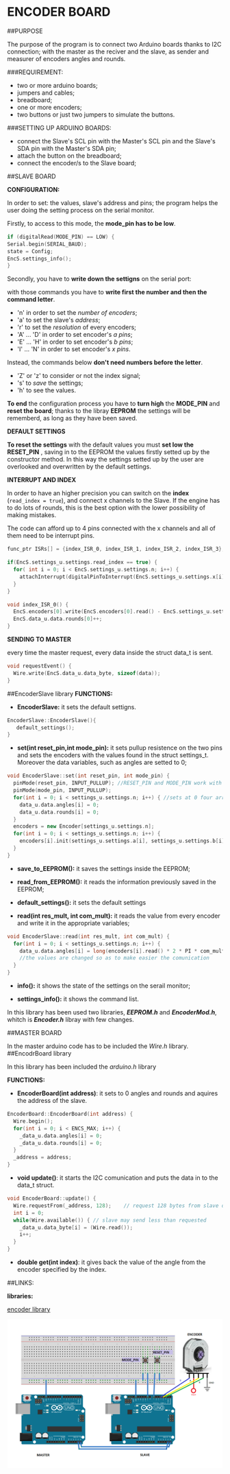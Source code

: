 ENCODER BOARD
========================


##PURPOSE


The purpose of the program is to connect two Arduino boards thanks to I2C connection; with the master as the reciver and the slave, as sender and measurer of encoders angles and rounds.

###REQUIREMENT:

* two or more arduino boards;
* jumpers and cables;
* breadboard;
* one or more encoders;
* two buttons or just two jumpers to simulate the buttons.

###SETTING UP ARDUINO BOARDS:

* connect the Slave's SCL pin with the Master's SCL pin and the Slave's SDA pin with the Master's SDA pin;
* attach the button on the breadboard;
* connect the encoder/s to the Slave board;

##SLAVE BOARD



**CONFIGURATION:**

In order to set: the values, slave's address and pins; the program helps the user doing the setting process on the serial monitor.

Firstly, to access to this mode, the **mode_pin has to be low**.

``` c++
if (digitalRead(MODE_PIN) == LOW) {
Serial.begin(SERIAL_BAUD);
state = Config;
EncS.settings_info(); 
} 
```

Secondly, you have to **write down the settigns** on the serial port:

with those commands you have to **write first the number and then the command letter**.

* 'n' in order to set the *number of encoders*;
* 'a' to set the slave's *address*;
* 'r' to set the *resolution* of every encoders;
* 'A' ... 'D' in order to set encoder's *a pins*;
* 'E' ... 'H' in order to set encoder's *b pins*;
* 'I' ... 'N' in order to set encoder's *x pins*.

Instead, the commands below **don't need numbers before the letter**.

* 'Z' or 'z' to consider or not the index signal;
* 's' to *save* the settings;
* 'h' to see the values.

**To end** the configuration process you have to **turn high** the **MODE_PIN** and **reset the board**; thanks to the libray **EEPROM** the settings will be rememberd, as long as they have been saved.

**DEFAULT SETTINGS**

**To reset the settings** with the default values you must **set low the RESET_PIN** , saving in to the EEPROM the values firstly setted up by the constructor method. In this way the settings setted up by the user are overlooked and overwritten by the default settings.


**INTERRUPT AND INDEX**

In order to have an higher precision you can switch on the **index** (`read_index = true`), and connect x channels to the Slave. If the engine has to do lots of rounds, this is the best option with the lower possibility of making mistakes.

The code can afford up to 4 pins connected with the x channels and all of them need to be interrupt pins.

```c++
func_ptr ISRs[] = {index_ISR_0, index_ISR_1, index_ISR_2, index_ISR_3};

```

```c++
if(EncS.settings_u.settings.read_index == true) {
  for( int i = 0; i < EncS.settings_u.settings.n; i++) {
    attachInterrupt(digitalPinToInterrupt(EncS.settings_u.settings.x[i]), ISRs[i], RISING); 
  }
}

```

```c++
void index_ISR_0() {
  EncS.encoders[0].write(EncS.encoders[0].read() - EncS.settings_u.settings.res * RES_MULT);
  EncS.data_u.data.rounds[0]++;
}
```

**SENDING TO MASTER**

every time the master request, every data inside the struct data_t is sent.

```c++
void requestEvent() { 
  Wire.write(EncS.data_u.data_byte, sizeof(data)); 
}
```
##EncoderSlave library
**FUNCTIONS:**

* **EncoderSlave:** it sets the default settigns.

```c++
EncoderSlave::EncoderSlave(){
   default_settings();
}
```

* **set(int reset_pin,int mode_pin):** it sets pullup resistence on the two pins and sets the encoders with the values found in the struct settings_t. Moreover the data variables, such as angles are setted to 0;

```c++
void EncoderSlave::set(int reset_pin, int mode_pin) {
  pinMode(reset_pin, INPUT_PULLUP); //RESET_PIN and MODE_PIN work with pullup resistence
  pinMode(mode_pin, INPUT_PULLUP);
  for(int i = 0; i < settings_u.settings.n; i++) { //sets at 0 four arrays 
    data_u.data.angles[i] = 0;
    data_u.data.rounds[i] = 0;
  }
  encoders = new Encoder[settings_u.settings.n];
  for(int i = 0; i < settings_u.settings.n; i++) {
    encoders[i].init(settings_u.settings.a[i], settings_u.settings.b[i]);
  }
}
```

* **save_to_EEPROM():** it saves the settings inside the EEPROM;


* **read_from_EEPROM():** it reads the information previously saved in the EEPROM;


* **default_settings():** it sets the default settings


* **read(int res_mult, int com_mult):** it reads the value from every encoder and write it in the appropriate variables;

```c++
void EncoderSlave::read(int res_mult, int com_mult) {  
  for(int i = 0; i < settings_u.settings.n; i++) {
    data_u.data.angles[i] = long(encoders[i].read() * 2 * PI * com_mult / float(settings_u.settings.res * res_mult)); 
    //the values are changed so as to make easier the comunication
  }
}
```

* **info():** it shows the state of the settings on the serail monitor;



* **settings_info():** it shows the command list.

In this library has been used two libraries, ***EEPROM.h*** and ***EncoderMod.h***, whitch is ***Encoder.h*** libray with few changes.

##MASTER BOARD

In the master arduino code has to be included the *Wire.h* library. 
##EncodrBoard library

In this library has been included the *arduino.h* library

**FUNCTIONS:**

* **EncoderBoard(int address)**: it sets to 0 angles and rounds and aquires the address of the slave.

```c++
EncoderBoard::EncoderBoard(int address) {
  Wire.begin();
  for(int i = 0; i < ENCS_MAX; i++) {
    _data_u.data.angles[i] = 0;
    _data_u.data.rounds[i] = 0;
  }
  _address = address;
}
```

* **void update()**: it starts the I2C comunication and puts the data in to the data_t struct. 

```c++
void EncoderBoard::update() {
  Wire.requestFrom(_address, 128);    // request 128 bytes from slave device 
  int i = 0;
  while(Wire.available()) { // slave may send less than requested
    _data_u.data_byte[i] = (Wire.read()); 
    i++;
  }
}
```

* **double get(int index)**: it gives back the value of the angle from the encoder specified by the index. 


##LINKS:

**libraries:**

[encoder library](http://www.pjrc.com/teensy/td_libs_Encoder.html)

![Alt text](electrical_connections.png)
